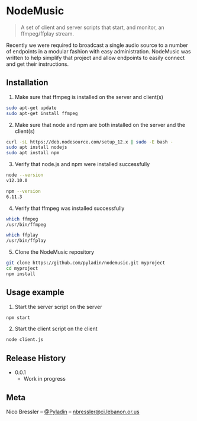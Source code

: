 # NodeMusic
> A set of client and server scripts that start, and monitor, an ffmpeg/ffplay
stream.

Recently we were required to broadcast a single audio source to a number of
endpoints in a modular fashion with easy administration. NodeMusic was written
to help simplify that project and allow endpoints to easily connect and get
their instructions.

## Installation
1. Make sure that ffmpeg is installed on the server and client(s)
```sh
sudo apt-get update
sudo apt-get install ffmpeg
```

2. Make sure that node and npm are both installed on the server and the client(s)
```sh
curl -sL https://deb.nodesource.com/setup_12.x | sudo -E bash -
sudo apt install nodejs
sudo apt install npm
```

3. Verify that node.js and npm were installed successfully
```sh
node --version
v12.10.0

npm --version
6.11.3
```

4. Verify that ffmpeg was installed successfully
```sh
which ffmpeg
/usr/bin/ffmpeg

which ffplay
/usr/bin/ffplay
```

5. Clone the NodeMusic repository
```sh
git clone https://github.com/pyladin/nodemusic.git myproject
cd myproject
npm install
```

## Usage example
1. Start the server script on the server
```sh
npm start
```

2. Start the client script on the client
```sh
node client.js
```

## Release History
* 0.0.1
    * Work in progress

## Meta
Nico Bressler – [@Pyladin](https://twitter.com/pyladin) – nbressler@ci.lebanon.or.us
